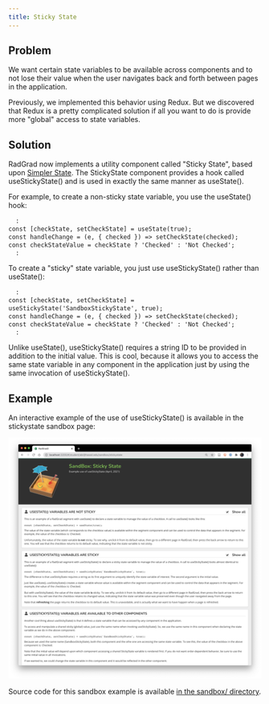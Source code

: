 ```yaml
---
title: Sticky State
---
```


## Problem

We want certain state variables to be available across components and to not lose their value when the user navigates back and forth between pages in the application.

Previously, we implemented this behavior using Redux.  But we discovered that Redux is a pretty complicated solution if all you want to do is provide more "global" access to state variables.

## Solution

RadGrad now implements a utility component called "Sticky State", based upon [Simpler State](https://simpler-state.js.org/).  The StickyState component provides a hook called useStickyState() and is used in exactly the same manner as useState().

For example, to create a non-sticky state variable, you use the useState() hook:

```
  :
const [checkState, setCheckState] = useState(true);
const handleChange = (e, { checked }) => setCheckState(checked);
const checkStateValue = checkState ? 'Checked' : 'Not Checked';
  :
```

To create a "sticky" state variable, you just use useStickyState() rather than useState():

```
  :
const [checkState, setCheckState] = useStickyState('SandboxStickyState', true);
const handleChange = (e, { checked }) => setCheckState(checked);
const checkStateValue = checkState ? 'Checked' : 'Not Checked';
  :
```

Unlike useState(), useStickyState() requires a string ID to be provided in addition to the initial value. This is cool, because it allows you to access the same state variable in any component in the application just by using the same invocation of useStickyState().

## Example

An interactive example of the use of useStickyState() is available in the stickystate sandbox page:

<img src="/img/patterns/sticky-state.png" />

Source code for this sandbox example is available [in the sandbox/ directory](https://github.com/radgrad/radgrad2/tree/master/app/imports/ui/pages/sandbox).